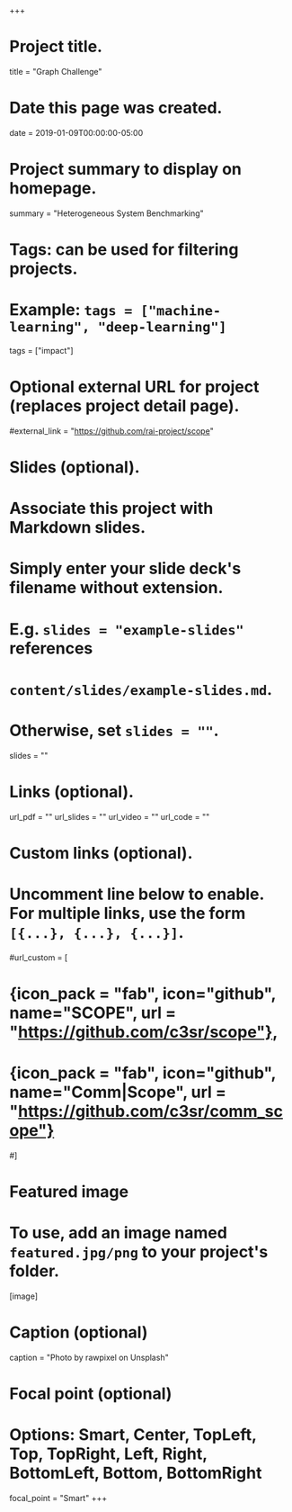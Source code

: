 +++
# Project title.
title = "Graph Challenge"

# Date this page was created.
date = 2019-01-09T00:00:00-05:00

# Project summary to display on homepage.
summary = "Heterogeneous System Benchmarking"

# Tags: can be used for filtering projects.
# Example: `tags = ["machine-learning", "deep-learning"]`
tags = ["impact"]

# Optional external URL for project (replaces project detail page).
#external_link = "https://github.com/rai-project/scope"

# Slides (optional).
#   Associate this project with Markdown slides.
#   Simply enter your slide deck's filename without extension.
#   E.g. `slides = "example-slides"` references 
#   `content/slides/example-slides.md`.
#   Otherwise, set `slides = ""`.
slides = ""

# Links (optional).
url_pdf = ""
url_slides = ""
url_video = ""
url_code = ""

# Custom links (optional).
#   Uncomment line below to enable. For multiple links, use the form `[{...}, {...}, {...}]`.
#url_custom = [
#    {icon_pack = "fab", icon="github", name="SCOPE", url = "https://github.com/c3sr/scope"},
#    {icon_pack = "fab", icon="github", name="Comm|Scope", url = "https://github.com/c3sr/comm_scope"}
#]

# Featured image
# To use, add an image named `featured.jpg/png` to your project's folder. 
[image]
  # Caption (optional)
  caption = "Photo by rawpixel on Unsplash"
  
  # Focal point (optional)
  # Options: Smart, Center, TopLeft, Top, TopRight, Left, Right, BottomLeft, Bottom, BottomRight
  focal_point = "Smart"
+++

